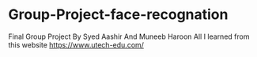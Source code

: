 # Group-Project-face-recognation
Final Group Project By Syed Aashir And Muneeb Haroon
All I learned from this website
https://www.utech-edu.com/
